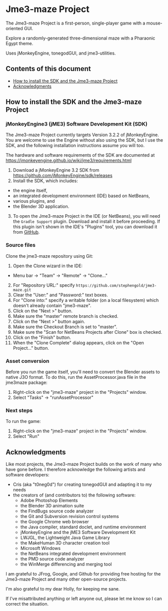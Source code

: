 # Jme3-maze Project

The Jme3-maze Project is a first-person, single-player game
with a mouse-oriented GUI.

Explore a randomly-generated three-dimensional maze with a Pharaonic Egypt theme.

Uses jMonkeyEngine, tonegodGUI, and jme3-utilities.

## Contents of this document

 + [How to install the SDK and the Jme3-maze Project](#install)
 + [Acknowledgments](#acks)

<a name="install"/>

## How to install the SDK and the Jme3-maze Project

### jMonkeyEngine3 (jME3) Software Development Kit (SDK)

The Jme3-maze Project currently targets
Version 3.2.2 of jMonkeyEngine.  You are welcome to use the Engine
without also using the SDK, but I use the SDK, and the following
installation instructions assume you will too.

The hardware and software requirements of the SDK are documented at
https://jmonkeyengine.github.io/wiki/jme3/requirements.html

 1. Download a jMonkeyEngine 3.2 SDK from
    https://github.com/jMonkeyEngine/sdk/releases
 2. Install the SDK, which includes:
   + the engine itself,
   + an integrated development environment (IDE) based on NetBeans,
   + various plugins, and
   + the Blender 3D application.
 3. To open the Jme3-maze Project in the IDE (or NetBeans), you will need the
    `Gradle Support` plugin.  Download and install it before proceeding.
    If this plugin isn't shown in the IDE's "Plugins" tool,
    you can download it from
    [GitHub](https://github.com/kelemen/netbeans-gradle-project/releases).

### Source files

Clone the jme3-maze repository using Git:

 1. Open the Clone wizard in the IDE:
   + Menu bar -> "Team" -> "Remote" -> "Clone..."
 2. For "Repository URL:" specify
    `https://github.com/stephengold/jme3-maze.git`
 3. Clear the "User:" and "Password:" text boxes.
 4. For "Clone into:" specify a writable folder (on a local filesystem)
    which doesn't already contain "jme3-maze".
 5. Click on the "Next >" button.
 6. Make sure the "master" remote branch is checked.
 7. Click on the "Next >" button again.
 8. Make sure the Checkout Branch is set to "master".
 9. Make sure the "Scan for NetBeans Projects after Clone" box is checked.
10. Click on the "Finish" button.
11. When the "Clone Complete" dialog appears, click on the "Open Project..."
    button.

### Asset conversion

Before you run the game itself, you'll need to convert the Blender assets to
native J3O format. To do this, run the AssetProcessor.java file in the jme3maze
package:

 1. Right-click on the "jme3-maze" project in the "Projects" window.
 2. Select "Tasks" -> "runAssetProcessor"

### Next steps

To run the game:

 1. Right-click on the "jme3-maze" project in the "Projects" window.
 2. Select "Run"


<a name="acks"/>

## Acknowledgments

Like most projects, the Jme3-maze Project builds on the work of many who
have gone before.  I therefore acknowledge the following
artists and software developers:

+ Cris (aka "t0neg0d") for creating tonegodGUI and adapting it to my needs
+ the creators of (and contributors to) the following software:
    + Adobe Photoshop Elements
    + the Blender 3D animation suite
    + the FindBugs source code analyzer
    + the Git and Subversion revision control systems
    + the Google Chrome web browser
    + the Java compiler, standard doclet, and runtime environment
    + jMonkeyEngine and the jME3 Software Development Kit
    + LWJGL, the Lightweight Java Game Library
    + the MakeHuman 3D character creation tool
    + Microsoft Windows
    + the NetBeans integrated development environment
    + the PMD source code analyzer
    + the WinMerge differencing and merging tool

I am grateful to JFrog, Google, and Github for providing free hosting for the
Jme3-maze Project and many other open-source projects.

I'm also grateful to my dear Holly, for keeping me sane.

If I've misattributed anything or left anyone out, please let me know so I can
correct the situation.
